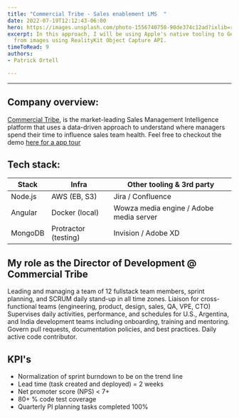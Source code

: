 ```yaml
---
title: "Commercial Tribe - Sales enablement LMS  "
date: 2022-07-19T12:12:43-06:00
hero: https://images.unsplash.com/photo-1556740758-90de374c12ad?ixlib=rb-1.2.1&ixid=MnwxMjA3fDB8MHxwaG90by1wYWdlfHx8fGVufDB8fHx8&auto=format&fit=crop&w=1170&q=80
excerpt: In this approach, I will be using Apple's native tooling to Generate 3D objects
  from images using RealityKit Object Capture API.
timeToRead: 9
authors:
- Patrick Ortell

---
```

---
## Company overview:
 [Commercial Tribe](https://www.commercialtribe.com/), is the market-leading Sales Management Intelligence platform that uses a data-driven approach to understand where managers spend their time to influence sales team health. Feel free to checkout the demo [here for a app tour](https://commercialtribe.tourial.com/product-tour-website)

## Tech stack:
  | Stack               |Infra                          |Other tooling & 3rd party                        |
  |----------------|-------------------------------|-----------------------------|
  |Node.js|AWS (EB, S3)            | Jira / Confluence            |
  |Angular          |Docker (local)            |Wowza media engine / Adobe media server            |
  |MongoDB          |Protractor (testing)|Invision / Adobe XD|


## My role as the  Director of Development @ Commercial Tribe
Leading and managing a team of 12 fullstack team members, sprint planning, and SCRUM daily stand-up in all time zones. Liaison for cross-functional teams (engineering, product, design, sales, QA, VPE, CTO) Supervises daily activities, performance, and schedules for U.S., Argentina, and India development teams including onboarding, training and mentoring. Govern pull requests, documentation policies, and best practices. Daily active code contributor.


## KPI's
- Normalization of sprint burndown to be on the trend line
- Lead time (task created and deployed) = 2 weeks
- Net promoter score (NPS) < 7+
- 80+ % code test coverage
- Quarterly PI planning tasks completed 100% 